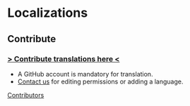 # Localizations
## Contribute
### [> Contribute translations here <](https://github.com/DL-Community/DLCE-Translations)
- A GitHub account is mandatory for translation.
- [Contact us](/en/dlce/about.md) for editing permissions or adding a language.

[Contributors](https://raw.githubusercontent.com/DL-Community/DLCE-Translations/refs/heads/main/Contributors.md ':include')